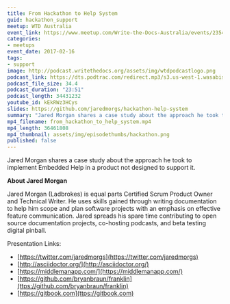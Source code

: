 ```yaml
---
title: From Hackathon to Help System
guid: hackathon_support
meetup: WTD Australia
event_link: https://www.meetup.com/Write-the-Docs-Australia/events/235449558/
categories:
- meetups
event_date: 2017-02-16
tags:
- support
image: http://podcast.writethedocs.org/assets/img/wtdpodcastlogo.png
podcast_link: https://dts.podtrac.com/redirect.mp3/s3.us-west-1.wasabisys.com/writethedocs-podcast/from_hackathon_to_help_system.mp3
podcast_file_size: 34.4
podcast_duration: "23:51"
podcast_length: 34431232
youtube_id: kEkRWz3HCys
slides: https://github.com/jaredmorgs/hackathon-help-system
summary: "Jared Morgan shares a case study about the approach he took to implement Embedded Help in a product not designed to support it."
mp4_filename: from_hackathon_to_help_system.mp4
mp4_length: 36461808
mp4_thumbnail: assets/img/episodethumbs/hackathon.png
published: false
---
```


Jared Morgan shares a case study about the approach he took to implement Embedded Help in a product not designed to support it.

**About Jared Morgan**

Jared Morgan (Ladbrokes) is equal parts Certified Scrum Product Owner and Technical Writer. He uses skills gained through writing documentation to help him scope and plan software projects with an emphasis on effective feature communication. Jared spreads his spare time contributing to open source documentation projects, co-hosting podcasts, and beta testing digital pinball.

Presentation Links:

- [https://twitter.com/jaredmorgs](https://twitter.com/jaredmorgs)
- [http://asciidoctor.org/](http://asciidoctor.org/)
- [https://middlemanapp.com/](https://middlemanapp.com/)
- [https://github.com/bryanbraun/franklin](ttps://github.com/bryanbraun/franklin)
- [https://gitbook.com](ttps://gitbook.com)
